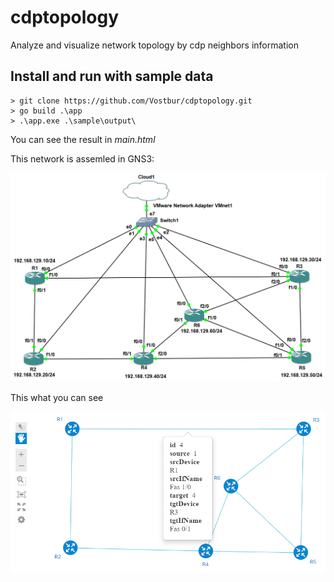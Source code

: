 # cdptopology
Analyze and visualize network topology by cdp neighbors information

Install and run with sample data
--------------------------------

```
> git clone https://github.com/Vostbur/cdptopology.git
> go build .\app       
> .\app.exe .\sample\output\
```

You can see the result in *main.html*

This network is assemled in GNS3:

![](sample/gns3-cdp-topology-config\cdp-topology-test-stend.PNG)

This what you can see

![](sample/gns3-cdp-topology-config\result-building-cdp-topology.PNG)